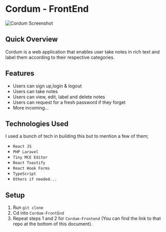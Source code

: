 # Cordum - FrontEnd
![Cordum Screenshot]()
## Quick Overview
 Cordum is a web application that enables user take notes in rich text and label them according to their respective categories.


## Features
- Users can sign up,login & logout
- Users can take notes
- Users can view, edit, label and delete notes
- Users can request for a fresh password if they forget
- More incoming...

## Technologies Used
 I used a bunch of tech in building this but to mention a few of them;

- `React JS`
- `PHP Laravel`
- `Tiny MCE Editor`
- `React Toastify`
- `React Hook Forms`
- `TypeScript`
-  `Others if needed...`
 
## Setup
1.  Run `git clone`
2. Cd into `Cordum-FrontEnd`
3. Repeat steps 1 and 2 for `Cordum-Frontend` (You can find the link to that repo at the bottom of this document).